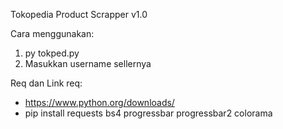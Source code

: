 Tokopedia Product Scrapper v1.0

Cara menggunakan:
1. py tokped.py
2. Masukkan username sellernya

Req dan Link req:
- https://www.python.org/downloads/
- pip install requests bs4 progressbar progressbar2 colorama